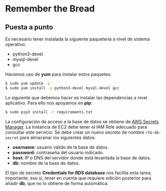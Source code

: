 # Remember the Bread

## Puesta a punto

Es necesario tener instalada la siguiente paquetería a nivel de sistema operativo:

- python3-devel
- mysql-devel
- gcc

Hacemos uso de **yum** para instalar estos paquetes:

```bash
$ sudo yum update -y
$ sudo yum install -y python3-devel mysql-devel gcc
```

Lo siguiente que debemos hacer es instalar las dependencias a nivel aplicativo. Para ello nos apoyamos en **pip**:

```bash
$ sudo pip3 install -r requirements.txt
```

La configuración de acceso a la base de datos se obtiene de [AWS Secrets Manager](https://eu-west-1.console.aws.amazon.com/secretsmanager/home?#/home). La instancia de EC2 debe tener el IAM Role adecuado para consultar este servicio. Se debe crear un nuevo secreto de nombre `rtb-db-secret` para almacenar los siguientes datos:

- **username:** usuario válido de la base de datos.
- **password:** contraseña del usuario indicado.
- **host:** IP o DNS del servidor donde está levantada la base de datos.
- **db:** nombre de la base de datos.

El tipo de secreto **Credentials for RDS database** nos facilita esta tarea; importante, eso sí, tener en cuenta que requiere edición posterior para añadir **db**, que no lo obtiene de forma automática.
